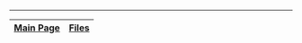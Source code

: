 ---
| [Main Page](ambhas.md) | [Files](ambhas_files.md) |
|:-----------------------|:-------------------------|